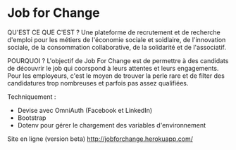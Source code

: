 Job for Change
==============

QU'EST CE QUE C'EST ? 
Une plateforme de recrutement et de recherche d'emploi pour les métiers de l'économie sociale et soidlaire, de l'innovation sociale, de la consommation collaborative, de la solidarité et de l'associatif. 

POURQUOI ? 
L'objectif de Job For Change est de permettre à des candidats de découvrir le job qui coorspond à leurs attentes et leurs engagements. Pour les employeurs, c'est le moyen de trouver la perle rare et de filter des candidatures trop nombreuses et parfois pas assez qualifiées. 



Techniquement :

* Devise avec OmniAuth (Facebook et LinkedIn)
* Bootstrap
* Dotenv pour gérer le chargement des variables d'environnement


Site en ligne (version beta) http://jobforchange.herokuapp.com/
